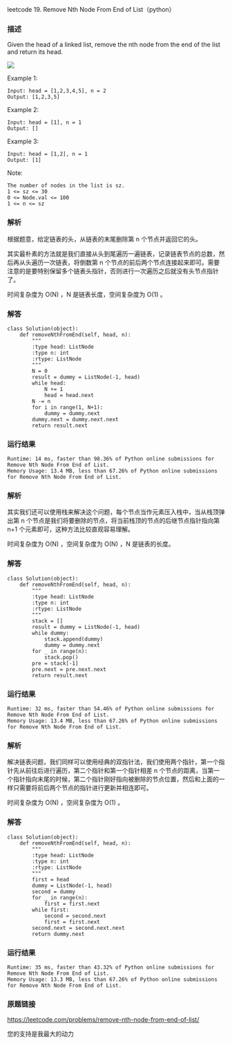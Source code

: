 leetcode  19. Remove Nth Node From End of List（python）




### 描述


Given the head of a linked list, remove the nth node from the end of the list and return its head.

![](https://assets.leetcode.com/uploads/2020/10/03/remove_ex1.jpg)

Example 1:

	Input: head = [1,2,3,4,5], n = 2
	Output: [1,2,3,5]

	
Example 2:


	Input: head = [1], n = 1
	Output: []

Example 3:


	Input: head = [1,2], n = 1
	Output: [1]


Note:

	The number of nodes in the list is sz.
	1 <= sz <= 30
	0 <= Node.val <= 100
	1 <= n <= sz


### 解析

根据题意，给定链表的头，从链表的末尾删除第 n 个节点并返回它的头。

其实最朴素的方法就是我们直接从头到尾遍历一遍链表，记录链表节点的总数，然后再从头遍历一次链表，将倒数第 n 个节点的前后两个节点连接起来即可。需要注意的是要特别保留多个链表头指针，否则进行一次遍历之后就没有头节点指针了。

时间复杂度为 O(N) ，N 是链表长度，空间复杂度为 O(1) 。

### 解答

	class Solution(object):
	    def removeNthFromEnd(self, head, n):
	        """
	        :type head: ListNode
	        :type n: int
	        :rtype: ListNode
	        """
	        N = 0
	        result = dummy = ListNode(-1, head)
	        while head:
	            N += 1
	            head = head.next
	        N -= n
	        for i in range(1, N+1):
	            dummy = dummy.next
	        dummy.next = dummy.next.next
	        return result.next

### 运行结果

	Runtime: 14 ms, faster than 98.36% of Python online submissions for Remove Nth Node From End of List.
	Memory Usage: 13.4 MB, less than 67.26% of Python online submissions for Remove Nth Node From End of List.


### 解析

其实我们还可以使用栈来解决这个问题，每个节点当作元素压入栈中，当从栈顶弹出第 n 个节点是我们将要删除的节点，将当前栈顶的节点的后继节点指针指向第 n+1 个元素即可，这种方法比较直观容易理解。

时间复杂度为 O(N) ，空间复杂度为 O(N) ，N 是链表的长度。


### 解答

	class Solution(object):
	    def removeNthFromEnd(self, head, n):
	        """
	        :type head: ListNode
	        :type n: int
	        :rtype: ListNode
	        """
	        stack = []
	        result = dummy = ListNode(-1, head)
	        while dummy:
	            stack.append(dummy)
	            dummy = dummy.next
	        for _ in range(n):
	            stack.pop()
	        pre = stack[-1]
	        pre.next = pre.next.next
	        return result.next

### 运行结果

	Runtime: 32 ms, faster than 54.46% of Python online submissions for Remove Nth Node From End of List.
	Memory Usage: 13.4 MB, less than 67.26% of Python online submissions for Remove Nth Node From End of List.

### 解析

解决链表问题，我们同样可以使用经典的双指针法，我们使用两个指针，第一个指针先从前往后进行遍历，第二个指针和第一个指针相差 n 个节点的距离，当第一个指针指向末尾的时候，第二个指针刚好指向被删除的节点位置，然后和上面的一样只需要将前后两个节点的指针进行更新并相连即可。

时间复杂度为 O(N) ，空间复杂度为 O(1) 。
 
### 解答

	class Solution(object):
	    def removeNthFromEnd(self, head, n):
	        """
	        :type head: ListNode
	        :type n: int
	        :rtype: ListNode
	        """
	        first = head
	        dummy = ListNode(-1, head)
	        second = dummy
	        for _ in range(n):
	            first = first.next
	        while first:
	            second = second.next
	            first = first.next 
	        second.next = second.next.next
	        return dummy.next

### 运行结果

	Runtime: 35 ms, faster than 43.32% of Python online submissions for Remove Nth Node From End of List.
	Memory Usage: 13.3 MB, less than 67.26% of Python online submissions for Remove Nth Node From End of List.
### 原题链接

https://leetcode.com/problems/remove-nth-node-from-end-of-list/


您的支持是我最大的动力

